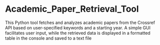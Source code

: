# Academic_Paper_Retrieval_Tool
This Python tool fetches and analyzes academic papers from the Crossref API based on user-specified keywords and a starting year. A simple GUI facilitates user input, while the retrieved data is displayed in a formatted table in the console and saved to a text file
